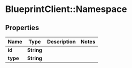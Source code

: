 # BlueprintClient::Namespace

## Properties
Name | Type | Description | Notes
------------ | ------------- | ------------- | -------------
**id** | **String** |  | 
**type** | **String** |  | 


